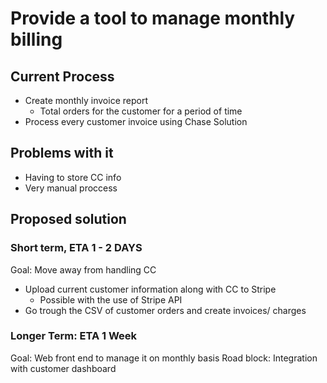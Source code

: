 # Provide a tool to manage monthly billing

## Current Process
* Create monthly invoice report
  * Total orders for the customer for a period of time
* Process every customer invoice using Chase Solution

## Problems with it
* Having to store CC info
* Very manual proccess

## Proposed solution

### Short term, ETA 1 - 2 DAYS
Goal: Move away from handling CC
* Upload current customer information along with CC to Stripe 
  * Possible with the use of Stripe API
* Go trough the CSV of customer orders and create invoices/ charges 
### Longer Term: ETA 1 Week
Goal: Web front end to manage it on monthly basis
Road block: Integration with customer dashboard

